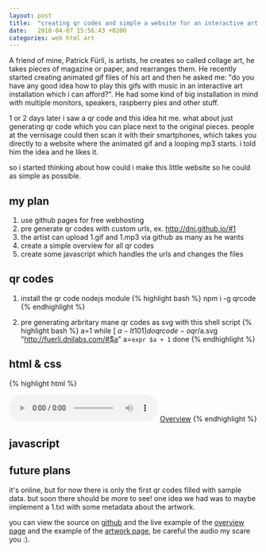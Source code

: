 ```yaml
---
layout: post
title:  "creating qr codes and simple a website for an interactive art installation"
date:   2018-04-07 15:56:43 +0200
categories: web html art
---
```

A friend of mine, Patrick Fürli, is artists, he creates so called collage art, he takes pieces of magazine or paper, and rearranges them. He recently started creating animated gif files of his art and then he asked me: "do you have any good idea how to play this gifs with music in an interactive art installation which i can afford?". He had some kind of big installation in mind with multiple monitors, speakers, raspberry pies and other stuff.

1 or 2 days later i saw a qr code and this idea hit me. what about just generating qr code which you can place next to the original pieces. people at the vernisage could then scan it with their smartphones, which takes you directly to a website where the animated gif and a looping mp3 starts. i told him the idea and he likes it.

so i started thinking about how could i make this little website so he could as simple as possible.

my plan
---

1. use github pages for free webhosting
2. pre generate qr codes with custom urls, ex. http://dni.github.io/#1
3. the artist can upload 1.gif and 1.mp3 via github as many as he wants
4. create a simple overview for all qr codes
5. create some javascript which handles the urls and changes the files


qr codes
---
1. install the qr code nodejs module
{% highlight bash %}
npm i -g qrcode
{% endhighlight %}

2. pre generating arbritary mane qr codes as svg with this shell script
{% highlight bash %}
a=1
while [ $a -lt 101 ]
do
   qrcode -o qr/$a.svg "http://fuerli.dnilabs.com/#$a"
  a=`expr $a + 1`
done
{% endhighlight %}

html & css
---
{% highlight html %}
  <div id="contents" style="display: none;"></div>
  <audio id="audio" loop controls></audio>
  <a id="back" href="index.html" onclick="timeout()">Overview</a>
{% endhighlight %}

javascript
---

future plans
---
it's online, but for now there is only the first qr codes filled with sample data. but soon there should be more to see! one idea we had was to maybe implement a 1.txt with some metadata about the artwork.

you can view the source on [github][repo] and the live example of the [overview page][link1] and the example of the [artwork page][link2], be careful the audio my scare you :).

[repo]: https://github.com/dni/fuerli
[link1]: http://fuerli.dnilabs.com/
[link2]: http://fuerli.dnilabs.com/#1
